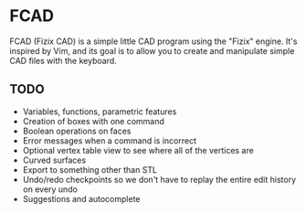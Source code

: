 # FCAD

FCAD (Fizix CAD) is a simple little CAD program using the "Fizix" engine.
It's inspired by Vim, and its goal is to allow you to create and manipulate
simple CAD files with the keyboard.

## TODO

- Variables, functions, parametric features
- Creation of boxes with one command
- Boolean operations on faces
- Error messages when a command is incorrect
- Optional vertex table view to see where all of the vertices are
- Curved surfaces
- Export to something other than STL
- Undo/redo checkpoints so we don't have to replay the entire edit history
  on every undo
- Suggestions and autocomplete